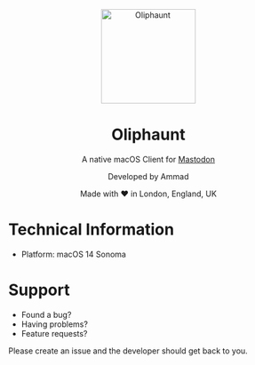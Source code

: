 <div align="center">
  <img src="https://github.com/anosidium/Oliphaunt-Feedback-And-Support/assets/39738481/e88c2cc7-3f8a-48db-a7d3-8f2219e908bd" alt="Oliphaunt" style="width: 170px; height: 170px">
  <h1>Oliphaunt</h1>
  <p>A native macOS Client for <a href="https://joinmastodon.org">Mastodon</a></p>
  <p>Developed by Ammad</p>
  <p>Made with ♥ in London, England, UK</p>
</div>

# Technical Information
- Platform: macOS 14 Sonoma

# Support
* Found a bug?
* Having problems?
* Feature requests?

Please create an issue and the developer should get back to you.
